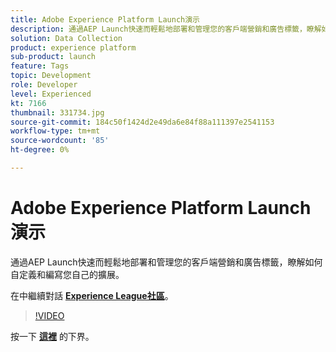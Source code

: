 ```yaml
---
title: Adobe Experience Platform Launch演示
description: 通過AEP Launch快速而輕鬆地部署和管理您的客戶端營銷和廣告標籤，瞭解如何自定義和編寫您自己的擴展。 本次會議是作為Adobe Developers Live內容活動的一部分進行的。
solution: Data Collection
product: experience platform
sub-product: launch
feature: Tags
topic: Development
role: Developer
level: Experienced
kt: 7166
thumbnail: 331734.jpg
source-git-commit: 184c50f1424d2e49da6e84f88a111397e2541153
workflow-type: tm+mt
source-wordcount: '85'
ht-degree: 0%

---
```



# Adobe Experience Platform Launch演示

通過AEP Launch快速而輕鬆地部署和管理您的客戶端營銷和廣告標籤，瞭解如何自定義和編寫您自己的擴展。

在中繼續對話 **[Experience League社區](http://adobe.ly/36Yd3v6)**。

>[!VIDEO](https://video.tv.adobe.com/v/331734/?quality=12&learn=on&hidetitle=true)

按一下 **[這裡](/help/adobe-developers-live/assets/experience-platform-launch-demo.pdf)** 的下界。
